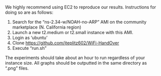 We highly recommend using EC2 to reproduce our results. Instructions for doing so are as follows:

1. Search for the “ns-2.34-w/NOAH-no-ARP” AMI on the community marketplace (N. California region)
2. Launch a new t2.medium or t2.small instance with this AMI.
3. Login as ‘ubuntu’
4. Clone https://github.com/jteplitz602/WiFi-HandOver
5. Execute “run.sh”

The experiments should take about an hour to run regardless of your instance size.
All graphs should be outputted in the same directory as “.png” files.

